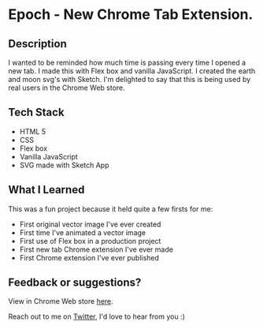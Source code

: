# Epoch - New Chrome Tab Extension.

## Description

I wanted to be reminded how much time is passing every time I opened a new tab. I made this with Flex box and vanilla JavaScript. I created the earth and moon svg's with Sketch. I'm delighted to say that this is being used by real users in the Chrome Web store.

## Tech Stack

- HTML 5
- CSS
- Flex box
- Vanilla JavaScript
- SVG made with Sketch App

## What I Learned

This was a fun project because it held quite a few firsts for me:

- First original vector image I've ever created
- First time I've animated a vector image
- First use of Flex box in a production project
- First new tab Chrome extension I've ever made
- First Chrome extension I've ever published

## Feedback or suggestions?

View in Chrome Web store [here](https://chrome.google.com/webstore/detail/epoch-make-today-count-ne/afgimcjppakkoelgdpijgjmonnbcbgjc).

Reach out to me on [Twitter](https://twitter.com/megabitlabs), I'd love to hear from you :)
